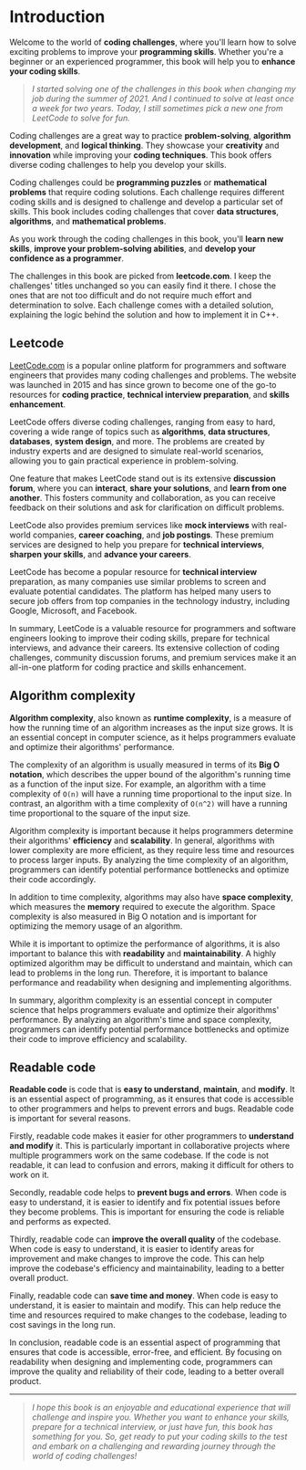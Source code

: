 # Introduction

Welcome to the world of **coding challenges**, where you'll learn how to solve exciting problems to improve your **programming skills**. Whether you're a beginner or an experienced programmer, this book will help you to **enhance your coding skills**.

> *I started solving one of the challenges in this book when changing my job during the summer of 2021. And I continued to solve at least once a week for two years. Today, I still sometimes pick a new one from LeetCode to solve for fun.*

Coding challenges are a great way to practice **problem-solving**, **algorithm development**, and **logical thinking**. They showcase your **creativity** and **innovation** while improving your **coding techniques**. This book offers diverse coding challenges to help you develop your skills.

Coding challenges could be **programming puzzles** or **mathematical problems** that require coding solutions. Each challenge requires different coding skills and is designed to challenge and develop a particular set of skills. This book includes coding challenges that cover **data structures**, **algorithms**, and **mathematical problems**.

As you work through the coding challenges in this book, you'll **learn new skills**, **improve your problem-solving abilities**, and **develop your confidence as a programmer**. 

The challenges in this book are picked from **leetcode.com**. I keep the challenges' titles unchanged so you can easily find it there. I chose the ones that are not too difficult and do not require much effort and determination to solve. Each challenge comes with a detailed solution, explaining the logic behind the solution and how to implement it in C++.

## Leetcode

[LeetCode.com](https://leetcode.com) is a popular online platform for programmers and software engineers that provides many coding challenges and problems. The website was launched in 2015 and has since grown to become one of the go-to resources for **coding practice**, **technical interview preparation**, and **skills enhancement**.

LeetCode offers diverse coding challenges, ranging from easy to hard, covering a wide range of topics such as **algorithms**, **data structures**, **databases**, **system design**, and more. The problems are created by industry experts and are designed to simulate real-world scenarios, allowing you to gain practical experience in problem-solving.

One feature that makes LeetCode stand out is its extensive **discussion forum**, where you can **interact**, **share your solutions**, and **learn from one another**. This fosters community and collaboration, as you can receive feedback on their solutions and ask for clarification on difficult problems.

LeetCode also provides premium services like **mock interviews** with real-world companies, **career coaching**, and **job postings**. These premium services are designed to help you prepare for **technical interviews**, **sharpen your skills**, and **advance your careers**.

LeetCode has become a popular resource for **technical interview** preparation, as many companies use similar problems to screen and evaluate potential candidates. The platform has helped many users to secure job offers from top companies in the technology industry, including Google, Microsoft, and Facebook.

In summary, LeetCode is a valuable resource for programmers and software engineers looking to improve their coding skills, prepare for technical interviews, and advance their careers. Its extensive collection of coding challenges, community discussion forums, and premium services make it an all-in-one platform for coding practice and skills enhancement.

## Algorithm complexity

**Algorithm complexity**, also known as **runtime complexity**, is a measure of how the running time of an algorithm increases as the input size grows. It is an essential concept in computer science, as it helps programmers evaluate and optimize their algorithms' performance.

The complexity of an algorithm is usually measured in terms of its **Big O notation**, which describes the upper bound of the algorithm's running time as a function of the input size. For example, an algorithm with a time complexity of `O(n)` will have a running time proportional to the input size. In contrast, an algorithm with a time complexity of `O(n^2)` will have a running time proportional to the square of the input size.

Algorithm complexity is important because it helps programmers determine their algorithms' **efficiency** and **scalability**. In general, algorithms with lower complexity are more efficient, as they require less time and resources to process larger inputs. By analyzing the time complexity of an algorithm, programmers can identify potential performance bottlenecks and optimize their code accordingly.

In addition to time complexity, algorithms may also have **space complexity**, which measures the **memory** required to execute the algorithm. Space complexity is also measured in Big O notation and is important for optimizing the memory usage of an algorithm.

While it is important to optimize the performance of algorithms, it is also important to balance this with **readability** and **maintainability**. A highly optimized algorithm may be difficult to understand and maintain, which can lead to problems in the long run. Therefore, it is important to balance performance and readability when designing and implementing algorithms.

In summary, algorithm complexity is an essential concept in computer science that helps programmers evaluate and optimize their algorithms' performance. By analyzing an algorithm's time and space complexity, programmers can identify potential performance bottlenecks and optimize their code to improve efficiency and scalability.


## Readable code
**Readable code** is code that is **easy to understand**, **maintain**, and **modify**. It is an essential aspect of programming, as it ensures that code is accessible to other programmers and helps to prevent errors and bugs. Readable code is important for several reasons.

Firstly, readable code makes it easier for other programmers to **understand and modify** it. This is particularly important in collaborative projects where multiple programmers work on the same codebase. If the code is not readable, it can lead to confusion and errors, making it difficult for others to work on it.

Secondly, readable code helps to **prevent bugs and errors**. When code is easy to understand, it is easier to identify and fix potential issues before they become problems. This is important for ensuring the code is reliable and performs as expected.

Thirdly, readable code can **improve the overall quality** of the codebase. When code is easy to understand, it is easier to identify areas for improvement and make changes to improve the code. This can help improve the codebase's efficiency and maintainability, leading to a better overall product.

Finally, readable code can **save time and money**. When code is easy to understand, it is easier to maintain and modify. This can help reduce the time and resources required to make changes to the codebase, leading to cost savings in the long run.

In conclusion, readable code is an essential aspect of programming that ensures that code is accessible, error-free, and efficient. By focusing on readability when designing and implementing code, programmers can improve the quality and reliability of their code, leading to a better overall product.


---


> *I hope this book is an enjoyable and educational experience that will challenge and inspire you. Whether you want to enhance your skills, prepare for a technical interview, or just have fun, this book has something for you. So, get ready to put your coding skills to the test and embark on a challenging and rewarding journey through the world of coding challenges!*
